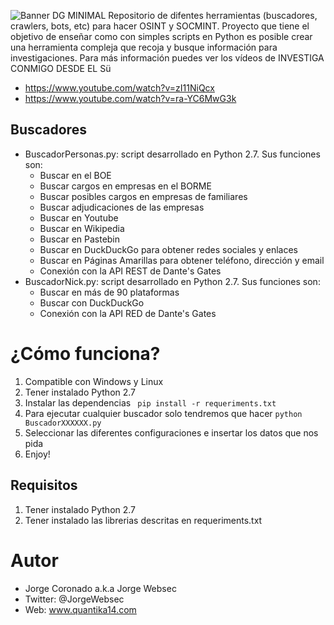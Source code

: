 ![Banner DG MINIMAL](https://quantika14.com/wp-content/uploads/2019/02/DG-MINIMAL-GITHUB.jpg)
Repositorio de difentes herramientas (buscadores, crawlers, bots, etc) para hacer OSINT y SOCMINT. Proyecto que tiene el objetivo de enseñar como con simples scripts en Python es posible crear una herramienta compleja que recoja y busque información para investigaciones. Para más información puedes ver los vídeos de INVESTIGA CONMIGO DESDE EL Sü
* https://www.youtube.com/watch?v=zI11NiQcx
* https://www.youtube.com/watch?v=ra-YC6MwG3k

## Buscadores

* BuscadorPersonas.py: script desarrollado en Python 2.7. Sus funciones son:
  * Buscar en el BOE
  * Buscar cargos en empresas en el BORME
  * Buscar posibles cargos en empresas de familiares
  * Buscar adjudicaciones de las empresas
  * Buscar en Youtube
  * Buscar en Wikipedia
  * Buscar en Pastebin
  * Buscar en DuckDuckGo para obtener redes sociales y enlaces
  * Buscar en Páginas Amarillas para obtener teléfono, dirección y email
  * Conexión con la API REST de Dante's Gates
* BuscadorNick.py: script desarrollado en Python 2.7. Sus funciones son:
  * Buscar en más de 90 plataformas
  * Buscar con DuckDuckGo
  * Conexión con la API RED de Dante's Gates
  
# ¿Cómo funciona?

1. Compatible con Windows y Linux
1. Tener instalado Python 2.7
1. Instalar las dependencias ``` pip install -r requeriments.txt```
1. Para ejecutar cualquier buscador solo tendremos que hacer ```python BuscadorXXXXXX.py```
1. Seleccionar las diferentes configuraciones e insertar los datos que nos pida
1. Enjoy!

## Requisitos

1. Tener instalado Python 2.7
1. Tener instalado las librerias descritas en requeriments.txt

# Autor
* Jorge Coronado a.k.a Jorge Websec
* Twitter: @JorgeWebsec
* Web: www.quantika14.com
